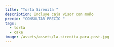 ```yaml
---
title: "Torta Sirenita "
description: Incluye caja visor con moño
precio: "CONSULTAR PRECIO "
tags:
  - torta
  - cake
image: /assets/assets/la-sirenita-para-post.jpg
---
```

